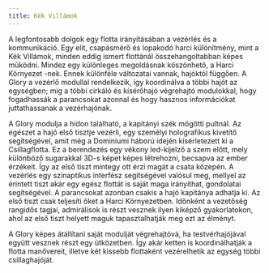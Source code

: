 ```yaml
---
title: Kék Villámok
---
```


A legfontosabb dolgok egy flotta irányításában a vezérlés és a kommunikáció. Egy elit, csapásmérő és lopakodó harci különítmény, mint a Kék Villámok, minden eddig ismert flottánál összehangoltabban képes működni. Mindez egy különleges megoldásnak köszönhető, a Harci Környezet -nek. Ennek különféle változatai vannak, hajóktól függően. A Glory a vezérlő modullal rendelkezik, így koordinálva a többi hajót az egységben; míg a többi cirkáló és kísérőhajó végrehajtó modulokkal, hogy fogadhassák a parancsokat azonnal és hogy hasznos információkat juttathassanak a vezérhajónak.

A Glory modulja a hídon található, a kapitányi szék mögötti pultnál. Az egészet a hajó első tisztje vezérli, egy személyi holografikus kivetítő segítségével, amit még a Dominiumi háború idején kísérletezett ki a Csillagflotta. Ez a berendezés egy vékony led-kijelző a szem előtt, mely különböző sugarakkal 3D-s képet képes létrehozni, becsapva az ember érzékeit. Így az első tiszt mintegy ott érzi magát a csata közepén. A vezérlés egy szinaptikus interfész segítségével valósul meg, mellyel az érintett tiszt akár egy egész flottát is saját maga irányíthat, gondolatai segítségével. A parancsokat azonban csakis a hajó kapitánya adhatja ki. Az első tiszt csak teljesíti őket a Harci Környezetben. Időnként a vezetőség rangidős tagjai, admirálisok is részt vesznek ilyen kiképző gyakorlatokon, ahol az első tiszt helyett maguk tapasztalhatják meg ezt az élményt.

A Glory képes átállítani saját modulját végrehajtóvá, ha testvérhajójával együtt vesznek részt egy ütközetben. Így akár ketten is koordinálhatják a flotta manővereit, illetve két kissebb flottaként vezérelhetik az egység többi csillaghajóját.
